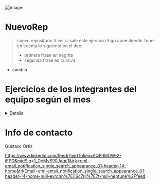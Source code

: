 
![image](https://user-images.githubusercontent.com/92409193/196016818-5e4ec585-9194-4488-9043-06b7b430fa88.png)

# NuevoRep

> nuevo repositorio
> A ver si sale este ejercicio
> Sigo aprendiendo
> Tener en cuenta lo siguiente en el doc:
> * primera frase en negrita
> * segunda frase en cursiva
* cambio

# Ejercicios de los integrantes del equipo según el mes 
<details>
    <sumary><b> Asistencia octubre: </b></sumary><br/>
    <ul>
    <li> Carlos Gustavo Ortiz - Laboratorio II - Clase 9 - “Clase aritmética: resta, multiplicación y división” </li>
<li></li>
</ul>
</details>

# Info de contacto 
Gustavo Ortiz

https://www.linkedin.com/feed/?midToken=AQFRMDW-2-iFPQ&midSig=1_DcMyS90Jaqc1&trk=eml-email_notification_single_search_appearance_01-header-14-home&trkEmail=eml-email_notification_single_search_appearance_01-header-14-home-null-evrdhn%7El16c7rij%7E7t-null-neptune%2Ffeed
